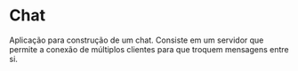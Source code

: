 # Chat

Aplicação para construção de um chat. Consiste em um servidor que permite a conexão de múltiplos clientes para que troquem mensagens entre si. 
